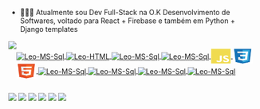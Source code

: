 - 👨🏻‍💻 Atualmente sou Dev Full-Stack na O.K Desenvolvimento de Softwares, voltado para React + Firebase e também em Python + Django templates
<div style="display: flex">
  <div>
    <a href="https://github.com/LeoMelegari">
  <!--   <img height="150em" src="https://github-readme-stats.vercel.app/api?username=LeoMelegari&show_icons=true&theme=dark&include_all_commits=true&count_private=true"/> -->
<!--     <img height="215em" src="https://github-readme-stats.vercel.app/api/top-langs/?username=LeoMelegari&layout=compact&langs_count=7&theme=dark"/>  -->
      <img height=200 align="center" src="https://github-readme-stats.vercel.app/api/top-langs?username=LeoMelegari&layout=compact&langs_count=8&card_width=320&theme=dark" />
  </div>
    
  <div style="display: inline_block"><br>
    <img align="center" alt="Leo-MS-Sql" height="30" width="40" src="https://cdn.jsdelivr.net/gh/devicons/devicon/icons/react/react-original.svg">
    <img align="center" alt="Leo-HTML" height="30" width="40" src="https://cdn.jsdelivr.net/gh/devicons/devicon@latest/icons/nextjs/nextjs-original.svg" />
    <img align="center" alt="Leo-MS-Sql" height="30" width="40" src="https://cdn.jsdelivr.net/gh/devicons/devicon/icons/typescript/typescript-original.svg">
    <img align="center" alt="Leo-MS-Sql" height="30" width="40" src="https://cdn.jsdelivr.net/gh/devicons/devicon@latest/icons/docker/docker-original.svg" />
    <img align="center" alt="Leo-Js" height="30" width="40" src="https://raw.githubusercontent.com/devicons/devicon/master/icons/javascript/javascript-plain.svg">
    <img align="center" alt="Leo-Css" height="30" width="40" src="https://raw.githubusercontent.com/devicons/devicon/master/icons/css3/css3-original.svg">
    <img align="center" alt="Leo-HTML" height="30" width="40" src="https://raw.githubusercontent.com/devicons/devicon/master/icons/html5/html5-original.svg">
    <img align="center" alt="Leo-MS-Sql" height="30" width="40" src="https://cdn.jsdelivr.net/gh/devicons/devicon/icons/redux/redux-original.svg">
    <img align="center" alt="Leo-MS-Sql" height="30" width="40" src="https://cdn.jsdelivr.net/gh/devicons/devicon/icons/git/git-original.svg">
    <img align="center" alt="Leo-MS-Sql" height="30" width="40" src="https://cdn.jsdelivr.net/gh/devicons/devicon/icons/nodejs/nodejs-original.svg">
    <img align="center" alt="Leo-MS-Sql" height="30" width="40" src="https://cdn.jsdelivr.net/gh/devicons/devicon/icons/postgresql/postgresql-original-wordmark.svg">
      
  </div>
<!--     <img align="right" alt="Leo" height="150" width="150" src="https://media.discordapp.net/attachments/882596880473813055/882596961746821149/giphy.gif"> -->
</div>

  
##
  
<div style="align-items:center;">
  <a href="https://api.whatsapp.com/send?phone=5518996541141" target="_blank"><img src="https://img.shields.io/badge/WhatsApp-25D366?style=for-the-badge&logo=whatsapp&logoColor=white" target="_blank"></a>
  <a href="https://t.me/leo_melegari" target="_blank"><img src="https://img.shields.io/badge/Telegram-2CA5E0?style=for-the-badge&logo=telegram&logoColor=white" target="_blank"></a>
  <a href="mailto:leo_melegari@outlook.com" target="_blank"><img src="https://img.shields.io/badge/Microsoft_Outlook-0078D4?style=for-the-badge&logo=microsoft-outlook&logoColor=white" target="_blank"></a>
  <a href="https://www.facebook.com/leo.melegari/" target="_blank"><img src="https://img.shields.io/badge/Facebook-1877F2?style=for-the-badge&logo=facebook&logoColor=white" target="_blank"></a>
  <a href="https://www.instagram.com/leo_melegari/" target="_blank"><img src="https://img.shields.io/badge/Instagram-E4405F?style=for-the-badge&logo=instagram&logoColor=white" target="_blank"></a>
  <a href="https://www.linkedin.com/in/leonardo-melegari/" target="_blank"><img src="https://img.shields.io/badge/LinkedIn-0077B5?style=for-the-badge&logo=linkedin&logoColor=white" target="_blank"></a>
</div>
  
  
